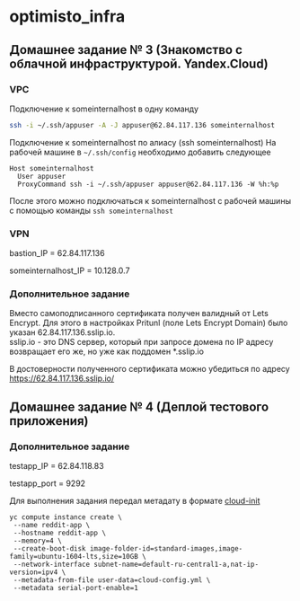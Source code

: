 # optimisto_infra
## Домашнее задание № 3 (Знакомство с облачной инфраструктурой. Yandex.Cloud)
### VPC
Подключение к someinternalhost в одну команду
```bash
ssh -i ~/.ssh/appuser -A -J appuser@62.84.117.136 someinternalhost
```

Подключение к someinternalhost по алиасу (ssh someinternalhost)
На рабочей машине в `~/.ssh/config` необходимо добавить следующее

```
Host someinternalhost
  User appuser
  ProxyCommand ssh -i ~/.ssh/appuser appuser@62.84.117.136 -W %h:%p
```

После этого можно подключаться к someinternalhost с рабочей машины с помощью команды `ssh someinternalhost`

### VPN
bastion_IP = 62.84.117.136

someinternalhost_IP = 10.128.0.7

### Дополнительное задание
Вместо самоподписанного сертификата получен валидный от Lets Encrypt.
Для этого в настройках Pritunl (поле Lets Encrypt Domain) было указан 62.84.117.136.sslip.io.\
sslip.io - это DNS сервер, который при запросе домена по IP адресу возвращает его же, но уже как поддомен *.sslip.io

В достоверности полученного сертификата можно убедиться по адресу https://62.84.117.136.sslip.io/

## Домашнее задание № 4 (Деплой тестового приложения)

### Дополнительное задание
testapp_IP = 62.84.118.83

testapp_port = 9292

Для выполнения задания передал метадату в формате [cloud-init](https://cloud-init.io/)

```
yc compute instance create \
 --name reddit-app \
 --hostname reddit-app \
 --memory=4 \
 --create-boot-disk image-folder-id=standard-images,image-family=ubuntu-1604-lts,size=10GB \
 --network-interface subnet-name=default-ru-central1-a,nat-ip-version=ipv4 \
 --metadata-from-file user-data=cloud-config.yml \
 --metadata serial-port-enable=1
```
